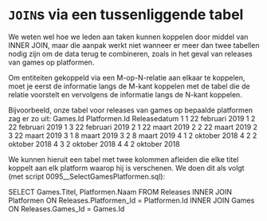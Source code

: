 # `JOIN`s via een tussenliggende tabel
We weten wel hoe we leden aan taken kunnen koppelen door middel van INNER JOIN, maar die aanpak werkt niet wanneer er meer dan twee tabellen nodig zijn om de data terug te combineren, zoals in het geval van releases van games op platformen.

Om entiteiten gekoppeld via een M-op-N-relatie aan elkaar te koppelen, moet je eerst de informatie langs de M-kant koppelen met de tabel die de relatie voorstelt en vervolgens de informatie langs de N-kant koppelen.

Bijvoorbeeld, onze tabel voor releases van games op bepaalde platformen zag er zo uit:
Games.Id	Platformen.Id	Releasedatum
1	1	22 februari 2019
1	2	22 februari 2019
1	3	22 februari 2019
2	1	22 maart 2019
2	2	22 maart 2019
2	3	22 maart 2019
3	1	8 maart 2019
3	2	8 maart 2019
4	1	2 oktober 2018
4	2	2 oktober 2018
4	3	2 oktober 2018
4	4	2 oktober 2018

We kunnen hieruit een tabel met twee kolommen afleiden die elke titel koppelt aan elk platform waarop hij is verschenen. We doen dit als volgt (met script 0095__SelectGamesPlatformen.sql):

SELECT Games.Titel, Platformen.Naam
FROM Releases
     INNER JOIN Platformen ON Releases.Platformen_Id = Platformen.Id
     INNER JOIN Games ON Releases.Games_Id = Games.Id
